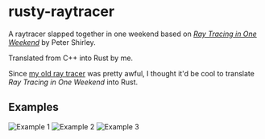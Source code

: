 # rusty-raytracer

A raytracer slapped together in one weekend based on [_Ray Tracing in One Weekend_](https://raytracing.github.io/books/RayTracingInOneWeekend.html) by Peter Shirley. 

Translated from C++ into Rust by me.

Since [my old ray tracer](https://github.com/tdude92/raytracer) was pretty awful, I thought it'd be cool to translate _Ray Tracing in One Weekend_ into Rust.

## Examples
![Example 1](./images/4_large_lambertian.png)
![Example 2](./images/5_materials.png)
![Example 3](./images/9_another_angle.png)
